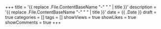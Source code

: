 +++
title = '{{ replace .File.ContentBaseName "-" " " | title }}'
description = '{{ replace .File.ContentBaseName "-" " " | title }}'
date = {{ .Date }}
draft = true
categories = []
tags = []
showViews = true
showLikes = true
showComments = true
+++
